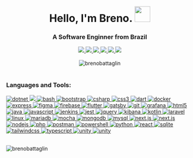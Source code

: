 <h1 align="center">Hello, I'm Breno. <img src="https://media.giphy.com/media/xUA7bb2nI9Q9j98B56/giphy.gif" height="42">
</h1>

<h3 align="center">A Software Enginner from Brazil</h3>
<div align="center">
    <a href="https://github.com/brenobattaglin">
        <img src="https://img.shields.io/badge/Github-2E3440?style=for-the-badge&logo=github&logoColor=181717" />
    </a>
    <a href="https://www.hackerrank.com/brenobattaglin">
        <img
            src="https://img.shields.io/badge/hackerrank-2E3440?style=for-the-badge&logo=hackerrank&logoColor=00EA64" />
    </a>
    <a href="https://www.instagram.com/brenobattaglin">
        <img src="https://img.shields.io/badge/instagram-2E3440?style=for-the-badge&logo=instagram&logoColor=E4405F" />
    </a>
    <a href="https://www.linkedin.com/in/brenobattaglin">
        <img src="https://img.shields.io/badge/linkedin-2E3440?style=for-the-badge&logo=linkedin&logoColor=0A66C2" />
    </a>
    <a href="https://open.spotify.com/user/brenobattaglin">
        <img src="https://img.shields.io/badge/spotify-2E3440?style=for-the-badge&logo=spotify&logoColor=1DB954" />
    </a>
    <a href="https://www.twitter.com/brenobattaglin">
        <img src="https://img.shields.io/badge/twitter-2E3440?style=for-the-badge&logo=twitter&logoColor=1DA1F2" />
    </a>
    <br />
    <br />
    <img src="https://github-readme-streak-stats.herokuapp.com?user=brenobattaglin&theme=nord&hide_border=true&date_format=M%20j%5B%2C%20Y%5D"
        alt="brenobattaglin" />
</div>
<br />
<h3 align="left">Languages and Tools:</h3>

<div align="left">
    <a href="https://dotnet.microsoft.com/">
        <img src="https://img.shields.io/badge/.net-2E3440?style=for-the-badge&logo=dotnet&logoColor=512BD4" alt="dotnet" />
    </a>
    <a href="https://developer.android.com">
        <img src="https://img.shields.io/badge/android-2E3440?style=for-the-badge&logo=android&logoColor=3DDC84" />
    </a>
    <a href="https://www.gnu.org/software/bash/">
        <img src="https://img.shields.io/badge/bash-2E3440?style=for-the-badge&logo=gnu-bash&logoColor=4EAA25"
            alt="bash" />
    </a>
    <a href="https://getbootstrap.com"> <img
            src="https://img.shields.io/badge/bootstrap-2E3440?style=for-the-badge&logo=bootstrap&logoColor=7952B3"
            alt="bootstrap" />
    </a>
    <a href="https://www.w3schools.com/cs/">
        <img src="https://img.shields.io/badge/c%23-2E3440?style=for-the-badge&logo=csharp&logoColor=239120"
            alt="csharp" />
    </a>
    <a href="https://www.w3schools.com/css/">
        <img src="https://img.shields.io/badge/CSS3-2E3440?style=for-the-badge&logo=css3&logoColor=1572B6" alt="css3" />
    </a>
    <a href="https://dart.dev">
        <img src="https://img.shields.io/badge/dart-2E3440?style=for-the-badge&logo=dart&logoColor=0175C2" alt="dart" />
    </a>
    <a href="https://www.docker.com/">
        <img src="https://img.shields.io/badge/docker-2E3440?style=for-the-badge&logo=docker&logoColor=2496ED"
            alt="docker" />
    </a>
    <a href="https://expressjs.com">
        <img src="https://img.shields.io/badge/express-2E3440?style=for-the-badge&logo=express&logoColor=000000"
            alt="express" />
    </a>
    <a href="https://www.figma.com/">
        <img src="https://img.shields.io/badge/figma-2E3440?style=for-the-badge&logo=figma&logoColor=F24E1E"
            alt="figma" />
    </a>
    <a href="https://firebase.google.com/">
        <img src="https://img.shields.io/badge/firebase-2E3440?style=for-the-badge&logo=firebase&logoColor=FFCA28"
            alt="firebase" />
    </a>
    <a href="https://flutter.dev">
        <img src="https://img.shields.io/badge/flutter-2E3440?style=for-the-badge&logo=flutter&logoColor=02569B"
            alt="flutter" />
    </a>
    <a href="https://www.gatsbyjs.com/">
        <img src="https://img.shields.io/badge/gatsby-2E3440?style=for-the-badge&logo=gatsby&logoColor=663399"
            alt="gatsby" />
    </a>
    <a href="https://git-scm.com/">
        <img src="https://img.shields.io/badge/git-2E3440?style=for-the-badge&logo=git&logoColor=F05032"" alt=" git" />
    </a>
    <a href="https://grafana.com">
        <img src="https://img.shields.io/badge/grafana-2E3440?style=for-the-badge&logo=grafana&logoColor=F46800"
            alt="grafana" />
    </a>
    <a href="https://www.w3.org/html/">
        <img src="https://img.shields.io/badge/html5-2E3440?style=for-the-badge&logo=html5&logoColor=E34F26"
            alt="html5" />
    </a>
    <a href="https://www.java.com">
        <img src="https://img.shields.io/badge/java-2E3440?style=for-the-badge&logo=java&logoColor=007396" alt="java" />
    </a>
    <a href="https://developer.mozilla.org/en-US/docs/Web/JavaScript">
        <img src="https://img.shields.io/badge/javascript-2E3440?style=for-the-badge&logo=javascript&logoColor=F7DF1E"
            alt="javascript" />
    </a>
    <a href="https://www.jenkins.io">
        <img src="https://img.shields.io/badge/jenkins-2E3440?style=for-the-badge&logo=jenkins&logoColor=D24939"
            alt="jenkins" />
    </a>
    <a href="https://jestjs.io">
        <img src="https://img.shields.io/badge/jest-2E3440?style=for-the-badge&logo=jest&logoColor=C21325" alt="jest" />
    </a>
    <a href="https://jquery.com">
        <img src="https://img.shields.io/badge/jquery-2E3440?style=for-the-badge&logo=jquery&logoColor=0769AD"
            alt="jquery" />
    </a>
    <a href="https://www.elastic.co/kibana">
        <img src="https://img.shields.io/badge/kibana-2E3440?style=for-the-badge&logo=kibana&logoColor=005571"
            alt="kibana" />
    </a>
    <a href="https://kotlinlang.org">
        <img src="https://img.shields.io/badge/kotlin-2E3440?style=for-the-badge&logo=kotlin&logoColor=7F52FF"
            alt="kotlin" />
    </a>
    <a href="https://laravel.com/">
        <img src="https://img.shields.io/badge/laravel-2E3440?style=for-the-badge&logo=laravel&logoColor=FF2D20"
            alt="laravel" />
    </a>
    <a href="https://www.linux.org/">
        <img src="https://img.shields.io/badge/linux-2E3440?style=for-the-badge&logo=linux&logoColor=FCC624"
            alt="linux" />
    </a>
    <a href="https://mariadb.org/">
        <img src="https://img.shields.io/badge/mariadb-2E3440?style=for-the-badge&logo=mariadb&logoColor=003545"
            alt="mariadb" />
    </a>
    <a href="https://mochajs.org">
        <img src="https://img.shields.io/badge/mocha-2E3440?style=for-the-badge&logo=mocha&logoColor=8D6748"
            alt="mocha" />
    </a>
    <a href="https://www.mongodb.com/">
        <img src="https://img.shields.io/badge/mongodb-2E3440?style=for-the-badge&logo=mongodb&logoColor=47A248"
            alt="mongodb" />
    </a>
    <a href="https://www.mysql.com/">
        <img src="https://img.shields.io/badge/mysql-2E3440?style=for-the-badge&logo=mysql&logoColor=4479A1"
            alt="mysql" />
    </a>
    <a href="https://www.netlify.com/">
        <img src="https://img.shields.io/badge/netlify-2E3440?style=for-the-badge&logo=netlify&logoColor=00C7B7"
            alt="next.js" />
    </a>
    <a href="https://nextjs.org/">
        <img src="https://img.shields.io/badge/next.js-2E3440?style=for-the-badge&logo=next.js&logoColor=000000"
            alt="next.js" />
    </a>
    <a href="https://nodejs.org">
        <img src="https://img.shields.io/badge/node.js-2E3440?style=for-the-badge&logo=node.js&logoColor=339933"
            alt="nodejs" />
    </a>
    <a href="https://www.php.net">
        <img src="https://img.shields.io/badge/php-2E3440?style=for-the-badge&logo=php&logoColor=777BB4" alt="php" />
    </a>
    <a href="https://postman.com">
        <img src="https://img.shields.io/badge/postman-2E3440?style=for-the-badge&logo=postman&logoColor=FF6C37"
            alt="postman" />
    </a>
    <a href="https://postman.com">
        <img src="https://img.shields.io/badge/powershell-2E3440?style=for-the-badge&logo=powershell&logoColor=5391FE"
            alt="powershell" />
    </a>
    <a href="https://www.python.org">
        <img src="https://img.shields.io/badge/python-2E3440?style=for-the-badge&logo=python&logoColor=3776AB"
            alt="python" />
    </a>
    <a href="https://reactjs.org/">
        <img src="https://img.shields.io/badge/react-2E3440?style=for-the-badge&logo=react&logoColor=61DAFB"
            alt="react" />
    </a>
    <a href="https://www.sqlite.org/">
        <img src="https://img.shields.io/badge/sqlite-2E3440?style=for-the-badge&logo=sqlite&logoColor=003B57"
            alt="sqlite" />
    </a>
    <a href="https://tailwindcss.com/">
        <img src="https://img.shields.io/badge/tailwind_css-2E3440?style=for-the-badge&logo=tailwindcss&logoColor=06B6D4" alt="tailwindcss" />
    </a>
    <a href="https://www.typescriptlang.org/">
        <img src="https://img.shields.io/badge/typescript-2E3440?style=for-the-badge&logo=typescript&logoColor=3178C6" alt="typescript" />
    </a>
    <a href="https://unity.com/">
        <img src="https://img.shields.io/badge/unity-2E3440?style=for-the-badge&logo=unity&logoColor=000000" alt="unity" />
    </a>
    <a href="https://vercel.com/">
        <img src="https://img.shields.io/badge/vercel-2E3440?style=for-the-badge&logo=vercel&logoColor=000000" alt="unity" />
    </a>
    <br />
    <br />
    <p align="left">
        <img src="https://github-readme-stats.vercel.app/api/top-langs?username=brenobattaglin&show_icons=true&theme=nord&locale=en&layout=compact&hide_border=true"
            alt="brenobattaglin" />
    </p>
</div>
